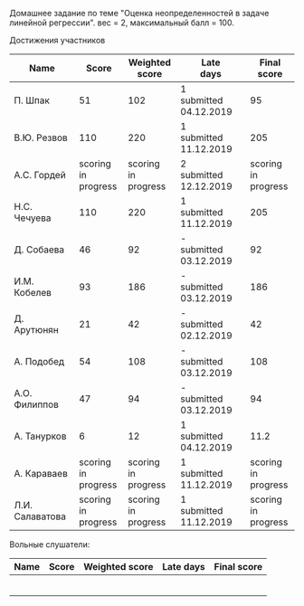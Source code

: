 Домашнее задание по теме "Оценка неопределенностей в задаче линейной регрессии". вес = 2, максимальный балл = 100.



Достижения участников

| Name            | Score                    | Weighted<br>score        | Late<br>days                | Final<br>score           |
| --------------- | ------------------------ | ------------------------ | --------------------------- | ------------------------ |
| П. Шпак         | 51                       | 102                      | 1<br />submitted 04.12.2019 | 95                       |
| В.Ю. Резвов     | 110                      | 220                      | 1<br />submitted 11.12.2019 | 205                      |
| А.С. Гордей     | scoring<br />in progress | scoring<br />in progress | 2<br />submitted 12.12.2019 | scoring<br />in progress |
| Н.С. Чечуева    | 110                      | 220                      | 1<br />submitted 11.12.2019 | 205                      |
| Д. Собаева      | 46                       | 92                       | -<br />submitted 03.12.2019 | 92                       |
| И.М. Кобелев    | 93                       | 186                      | -<br />submitted 03.12.2019 | 186                      |
| Д. Арутюнян     | 21                       | 42                       | -<br />submitted 02.12.2019 | 42                       |
| А. Подобед      | 54                       | 108                      | -<br />submitted 03.12.2019 | 108                      |
| А.О. Филиппов   | 47                       | 94                       | -<br />submitted 03.12.2019 | 94                       |
| А. Танурков     | 6                        | 12                       | 1<br />submitted 04.12.2019 | 11.2                     |
| А. Караваев     | scoring<br />in progress | scoring<br />in progress | 1<br />submitted 11.12.2019 | scoring<br />in progress |
| Л.И. Салаватова | scoring<br />in progress | scoring<br />in progress | 1<br />submitted 11.12.2019 | scoring<br />in progress |



Вольные слушатели:

| Name         | Score | Weighted score | Late days | Final score |
| ------------ | ----- | -------------- | --------- | ----------- |
|              |       |                |           |             |
|              |       |                |           |             |
|              |       |                |           |             |
|              |       |                |           |             |
|              |       |                |           |             |
|              |       |                |           |             |